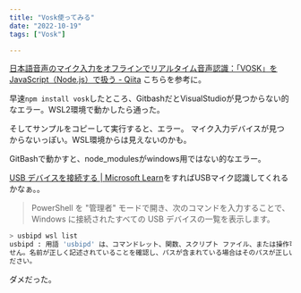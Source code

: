 ```yaml
---
title: "Vosk使ってみる"
date: "2022-10-19"
tags: ["Vosk"]

---
```


[日本語音声のマイク入力をオフラインでリアルタイム音声認識：「VOSK」を JavaScript（Node.js）で扱う - Qiita](https://qiita.com/youtoy/items/649dcad9ecccf75a9d01)
こちらを参考に。

早速`npm install vosk`したところ、GitbashだとVisualStudioが見つからない的なエラー。WSL2環境で動かしたら通った。

そしてサンプルをコピーして実行すると、エラー。
マイク入力デバイスが見つからないっぽい。WSL環境からは見えないのかも。

GitBashで動かすと、node_modulesがwindows用ではない的なエラー。

[USB デバイスを接続する | Microsoft Learn](https://learn.microsoft.com/ja-jp/windows/wsl/connect-usb)をすればUSBマイク認識してくれるかなぁ。。

> PowerShell を "管理者" モードで開き、次のコマンドを入力することで、Windows に接続されたすべての USB デバイスの一覧を表示します。
```sh
> usbipd wsl list
usbipd : 用語 'usbipd' は、コマンドレット、関数、スクリプト ファイル、または操作可能なプログラムの名前として認識されま
せん。名前が正しく記述されていることを確認し、パスが含まれている場合はそのパスが正しいことを確認してから、再試行してく
ださい。
```
ダメだった。
